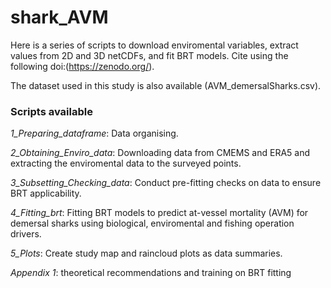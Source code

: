 # shark_AVM
Here is a series of scripts to download enviromental variables, extract values from 2D and 3D netCDFs, and fit BRT models.
Cite using the following doi:(https://zenodo.org/).

The dataset used in this study is also available (AVM_demersalSharks.csv).

### Scripts available
*1_Preparing_dataframe*: Data organising.

*2_Obtaining_Enviro_data*: Downloading data from CMEMS and ERA5 and extracting the enviromental data to the surveyed points.

*3_Subsetting_Checking_data*: Conduct pre-fitting checks on data to ensure BRT applicability.

*4_Fitting_brt*: Fitting BRT models to predict at-vessel mortality (AVM) for demersal sharks using biological, enviromental and fishing operation drivers.

*5_Plots*: Create study map and raincloud plots as data summaries. 

*Appendix 1*: theoretical recommendations and training on BRT fitting
